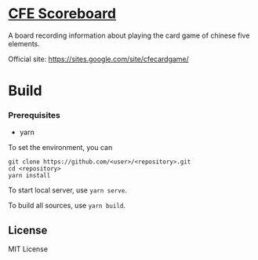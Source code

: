 [CFE Scoreboard](https://bendwarn.github.io/CFE-scoreboard/dist/)
==============
A board recording information about playing the card game of chinese five elements.

Official site: <https://sites.google.com/site/cfecardgame/>

Build
=====
### Prerequisites
* yarn

To set the environment, you can
```
git clone https://github.com/<user>/<repository>.git
cd <repository>
yarn install
```
To start local server, use `yarn serve`.

To build all sources, use `yarn build`.

License
-------
MIT License
